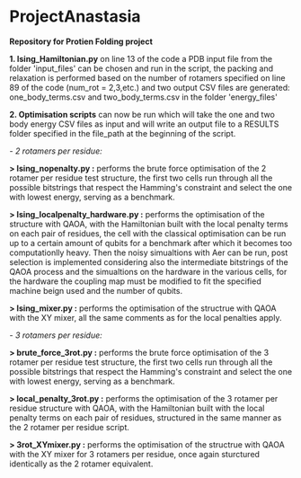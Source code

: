 # ProjectAnastasia

**Repository for Protien Folding project**

**1. Ising_Hamiltonian.py**
on line 13 of the code a PDB input file from the folder 'input_files' can be chosen and run in the script, the packing and relaxation is performed based on the number of           rotamers specified on line 89 of the code (num_rot = 2,3,etc.) and two output CSV files are generated: one_body_terms.csv and two_body_terms.csv in the folder 'energy_files'

**2. Optimisation scripts** can now be run which will take the one and two body energy CSV files as input and will write an output file to a RESULTS folder specified in the file_path at the beginning of the script.

_- 2 rotamers per residue:_

**> Ising_nopenalty.py :** performs the brute force optimisation of the 2 rotamer per residue test structure, the first two cells run through all the possible bitstrings                 that respect the Hamming's constraint and select the one with lowest energy, serving as a benchmark.
          
**> Ising_localpenalty_hardware.py :** performs the optimisation of the structure with QAOA, with the Hamiltonian built with the local penalty terms on each pair of                      residues, the cell with the classical optimisation can be run up to a certain amount of qubits for a benchmark after which it becomes too computationlly heavy.                     Then the noisy simualtions with Aer can be run, post selection is implemented considering also the intermediate bitstrings of the QAOA process and the simualtions                  on the hardware in the various cells, for the hardware the coupling map must be modified to fit the specified machine beign used and the number of qubits.
          
**> Ising_mixer.py :** performs the optimisation of the structrue with QAOA with the XY mixer, all the same comments as for the local penalties apply.
           
_- 3 rotamers per residue:_

**> brute_force_3rot.py :** performs the brute force optimisation of the 3 rotamer per residue test structure, the first two cells run through all the possible bitstrings that respect the Hamming's constraint and select the one with lowest energy, serving as a benchmark.
           
**> local_penalty_3rot.py :** performs the optimisation of the 3 rotamer per residue structure with QAOA, with the Hamiltonian built with the local penalty terms on each pair of residues, structured in the same manner as the 2 rotamer per residue script.
           
**> 3rot_XYmixer.py :** performs the optimisation of the structrue with QAOA with the XY mixer for 3 rotamers per residue, once again sturctured identically as the 2                     rotamer equivalent.
